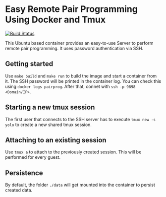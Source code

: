# Easy Remote Pair Programming Using Docker and Tmux

[![Build Status](https://travis-ci.org/ps1337/pairprog-docker.png?branch=master)](https://travis-ci.org/ps1337/pairprog-docker)

This Ubuntu based container provides an easy-to-use Server to perform remote pair programming. It uses password authentication via SSH.

## Getting started

Use `make build` and `make run` to build the image and start a container from it. The SSH password will be printed in the container log. You can check this using `docker logs pairprog`. After that, connet with `ssh -p 9898 <Domain/IP>`.

## Starting a new tmux session

The first user that connects to the SSH server has to execute `tmux new -s yolo` to create a new shared tmux session.

## Attaching to an existing session

Use `tmux a` to attach to the previously created session. This will be performed for every guest.

## Persistence

By default, the folder `./data` will get mounted into the container to persist created data.

